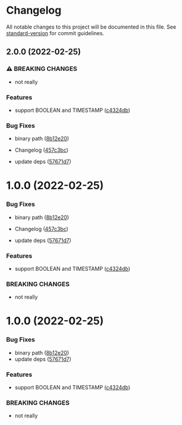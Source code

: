 # Changelog

All notable changes to this project will be documented in this file. See [standard-version](https://github.com/conventional-changelog/standard-version) for commit guidelines.

## 2.0.0 (2022-02-25)


### ⚠ BREAKING CHANGES

* not really

### Features

* support BOOLEAN and TIMESTAMP ([c4324db](https://github.com/mdornseif/bigqueryquery-to-graphql-schema/commit/c4324db8794020e62fa5317f1b39d3d12bc2d7bf))


### Bug Fixes

* binary path ([8b12e20](https://github.com/mdornseif/bigqueryquery-to-graphql-schema/commit/8b12e20421f0309f893aa2aa0a3b76564df5917e))
* Changelog ([457c3bc](https://github.com/mdornseif/bigqueryquery-to-graphql-schema/commit/457c3bc604c5ce9389868ad0e269300f03d58755))


* update deps ([57671d7](https://github.com/mdornseif/bigqueryquery-to-graphql-schema/commit/57671d747b6c23d08cb4a217e000cf177228cb1a))

# 1.0.0 (2022-02-25)


### Bug Fixes

* binary path ([8b12e20](https://github.com/mdornseif/bigqueryquery-to-graphql-schema/commit/8b12e20421f0309f893aa2aa0a3b76564df5917e))
* Changelog ([457c3bc](https://github.com/mdornseif/bigqueryquery-to-graphql-schema/commit/457c3bc604c5ce9389868ad0e269300f03d58755))


* update deps ([57671d7](https://github.com/mdornseif/bigqueryquery-to-graphql-schema/commit/57671d747b6c23d08cb4a217e000cf177228cb1a))


### Features

* support BOOLEAN and TIMESTAMP ([c4324db](https://github.com/mdornseif/bigqueryquery-to-graphql-schema/commit/c4324db8794020e62fa5317f1b39d3d12bc2d7bf))


### BREAKING CHANGES

* not really

# 1.0.0 (2022-02-25)


### Bug Fixes

* binary path ([8b12e20](https://github.com/mdornseif/bigqueryquery-to-graphql-schema/commit/8b12e20421f0309f893aa2aa0a3b76564df5917e))
* update deps ([57671d7](https://github.com/mdornseif/bigqueryquery-to-graphql-schema/commit/57671d747b6c23d08cb4a217e000cf177228cb1a))


### Features

* support BOOLEAN and TIMESTAMP ([c4324db](https://github.com/mdornseif/bigqueryquery-to-graphql-schema/commit/c4324db8794020e62fa5317f1b39d3d12bc2d7bf))


### BREAKING CHANGES

* not really
